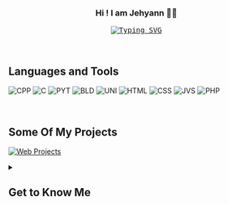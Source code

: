 <h3 align="center">Hi ! I am Jehyann 👋🏻</h3>

<p align="center"> 
  <samp>
    <a href="https://git.io/typing-svg"><img src="https://readme-typing-svg.demolab.com?font=Fira+Code&pause=1000&color=FFADBE&random=false&width=435&lines=LOOKING+FOR+SUMMER+2024+INTERNSHIP" alt="Typing SVG" /></a>
  </samp>
</p>
<br/>

## Languages and Tools

<p align="center"> 

![CPP](https://img.shields.io/badge/C%2B%2B-00599C?style=for-the-badge&logo=c%2B%2B&logoColor=white)
![C](https://img.shields.io/badge/C-00599C?style=for-the-badge&logo=c&logoColor=white)
![PYT](https://img.shields.io/badge/Python-14354C?style=for-the-badge&logo=python&logoColor=white)
![BLD](https://img.shields.io/badge/blender-%23F5792A.svg?style=for-the-badge&logo=blender&logoColor=white)
![UNI](https://img.shields.io/badge/Unity-100000?style=for-the-badge&logo=unity&logoColor=white)
![HTML](https://img.shields.io/badge/HTML5-E34F26?style=for-the-badge&logo=html5&logoColor=white)
![CSS](https://img.shields.io/badge/CSS3-1572B6?style=for-the-badge&logo=css3&logoColor=white)
![JVS](https://img.shields.io/badge/JavaScript-F7DF1E?style=for-the-badge&logo=javascript&logoColor=black)
![PHP](https://img.shields.io/badge/PHP-777BB4?style=for-the-badge&logo=php&logoColor=white)
</p>

<br/>

## Some Of My Projects
[![Web Projects](https://github-readme-stats.vercel.app/api/pin/?username=Jehyann&repo=UnityInspiredGameObjects&border_color=0D1117&title_color=ffffff&bg_color=2C3138&text_color=ffffff&icon_color=FFADBE)](https://github.com/Jehyann/UnityInspiredGameObjects)

<details> 
  <summary><h2>Get to Know Me</h2></summary>
  <p></p>
</details>



<!--
<br/>
//![Top Langs](https://github-readme-stats.vercel.app/api/top-langs/?username=Jehyann&layout=compact)
<br/>
-->
